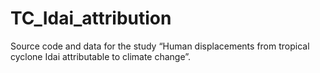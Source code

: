 # TC_Idai_attribution
Source code and data for the study “Human displacements from tropical cyclone Idai  attributable to climate change”.
